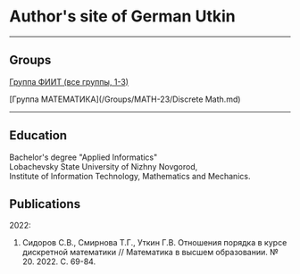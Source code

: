 # Author's site of German Utkin

---

## Groups
<!--
[Hello world](/sample_page)
-->
<!--
<img src="images/dummy_thumbnail.jpg?raw=true"/>
-->
[Группа ФИИТ (все группы, 1-3)](/Groups/FIIT-1/alg_complexity.md)

[Группа МАТЕМАТИКА](/Groups/MATH-23/Discrete Math.md)

---
<!--
## GitHub

- [Project 1. repositories](https://github.com/)

---
-->
## Education

Bachelor's degree "Applied Informatics"  
Lobachevsky State University of Nizhny Novgorod,  
Institute of Information Technology, Mathematics and Mechanics.

## Publications

2022:

1. Сидоров С.В., Смирнова Т.Г., Уткин Г.В. Отношения порядка в курсе дискретной математики // Математика в высшем образовании. № 20. 2022. С. 69-84.

<!-- Remove above link if you don't want to attibute -->
